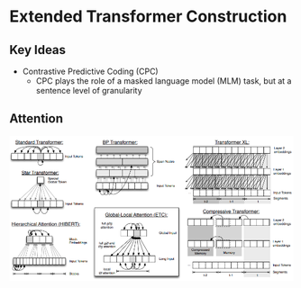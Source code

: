 # Extended Transformer Construction

## Key Ideas

- Contrastive Predictive Coding (CPC)
  - CPC plays the role of a masked language model (MLM) task, but at a sentence level of granularity

## Attention

![Alt text](/docs/etc_attention.png "ETC Attention Comparison")
